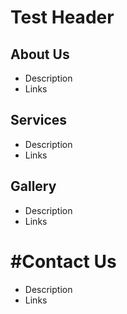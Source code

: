 # Test Header

## About Us
- Description
- Links
## Services
- Description
- Links
## Gallery
- Description
- Links
# #Contact Us
- Description
- Links


